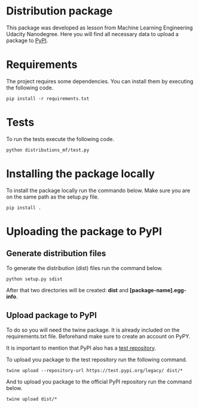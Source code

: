 # Distribution package

This package was developed as lesson from Machine Learning Engineering Udacity Nanodegree.
Here you will find all necessary data to upload a package to [PyPI](pypi.org).

# Requirements

The project requires some dependencies. You can install them by executing the following code.

```
pip install -r requirements.txt
```

# Tests

To run the tests execute the following code.

```
python distributions_mf/test.py
```

# Installing the package locally

To install the package locally run the commando below. Make sure you are on the same path as the setup.py file.

```
pip install .
```

# Uploading the package to PyPI

## Generate distribution files

To generate the distribution (dist) files run the command below.

```
python setup.py sdist
```

After that two directories will be created: **dist** and **[package-name].egg-info**. 

## Upload package to PyPI

To do so you will need the twine package. It is already included on the requirements.txt file.
Beforehand make sure to create an account on PyPY.

It is important to mention that PyPI also has a [test repository](https://test.pypi.org).

To upload you package to the test repository run the following command.

```
twine upload --repository-url https://test.pypi.org/legacy/ dist/*
```

And to upload you package to the official PyPI repository run the command below.


```
twine upload dist/*
```
